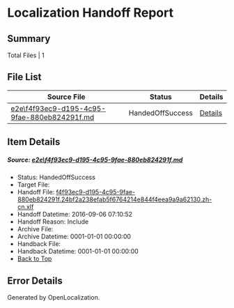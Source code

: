 # <a name='report-top'></a> Localization Handoff Report

## Summary
 Total Files | 1

## File List
 Source File | Status | Details 
 ----------- | ------ | ------- 
 [e2e\f4f93ec9-d195-4c95-9fae-880eb824291f.md](https://github.com/OpenLocalizationTestOrg/ol-test0/blob/9a0ebafdec565f4a3f98b2eb13ad96f4e2cb5705/e2e/f4f93ec9-d195-4c95-9fae-880eb824291f.md) | HandedOffSuccess | [Details](#57015c45782546ca25c5ba45153dc5848d69fa201)

## Item Details
##### <a name='57015c45782546ca25c5ba45153dc5848d69fa201'></a> Source: [e2e\f4f93ec9-d195-4c95-9fae-880eb824291f.md](https://github.com/OpenLocalizationTestOrg/ol-test0/blob/9a0ebafdec565f4a3f98b2eb13ad96f4e2cb5705/e2e/f4f93ec9-d195-4c95-9fae-880eb824291f.md)
* Status: HandedOffSuccess
* Target File: 
* Handoff File: [f4f93ec9-d195-4c95-9fae-880eb824291f.24bf2a238efab5f6764214e844f4eea9a9a62130.zh-cn.xlf](https://github.com/OpenLocalizationTestOrg/ol-test0-handoff/blob/04a670e3709f39ffa7a28215028584a8ce0fc31d/ol-handoff/OpenLocalizationTestOrg/ol-test0-zhcn/ci/ht/f4f93ec9-d195-4c95-9fae-880eb824291f.24bf2a238efab5f6764214e844f4eea9a9a62130.zh-cn.xlf)
* Handoff Datetime: 2016-09-06 07:10:52
* Handoff Reason: Include
* Archive File: 
* Archive Datetime: 0001-01-01 00:00:00
* Handback File: 
* Handback Datetime: 0001-01-01 00:00:00
* [Back to Top](#report-top)


## Error Details

Generated by OpenLocalization.
